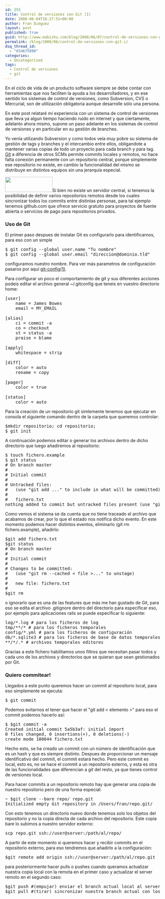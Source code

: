 ```yaml
---
id: 255
title: Control de versiones con Git (I)
date: 2008-06-04T16:27:51+00:00
author: Fran Diéguez
layout: post
published: true
guid: http://www.mabishu.com/blog/2008/06/07/control-de-versiones-con-git-i
permalink: /blog/2008/06/control-de-versiones-con-git-i/
dsq_thread_id:
  - "654675898"
categories:
  - Uncategorized
tags:
  - Control de versiones
  - git
---
```

En el ciclo de vida de un producto software siempre se debe contar con herramientas que nos faciliten la ayuda a los desarrolladores, y en ese sentido los sistemas de control de versiones, como Subversion, CVS o Mercurial, son de utilización obligatoria aunque desarrolle sólo una persona.

En este post relataré mi experiencia con un sistema de control de versiones que lleva ya algun tiempo haciendo ruido en internet y que ciertamente, adelanto ahora mismo, supone un paso adelante en los sistemas de control de versiones y en particular en su gestión de branches.

Yo venía utilizando Subversion y como todos veía muy pobre su sistema de gestión de tags y branches y el intercambio entre ellos, obligandote a mantener varias copias de todo un proyecto para cada branch y para tag.
<a title="Git - version control system" href="http://git.or.cz/">Git</a> a diferencia de otros SCMs permite commits locales y remotos, no hace falta conexión permanente con un repositorio central, porque simplemente ese repositorio no existe, en cambio la funcionalidad del mismo se distribuye en distintos equipos sin una jerarquía especial.

<a href="http://mabishu.com/wp-content/uploads/2008/07/github.png"><img class="size-medium wp-image-153 alignright" title="github" alt="" src="http://mabishu.com/wp-content/uploads/2008/07/github.png" width="154" height="49" /></a>Si bien no existe un servidor central, si tenemos la posibilidad de definir varios repositorios remotos desde los cuales sincronizar todos los commits entre distintas personas, para tal ejemplo tenemos github.com que ofrece servicio gratuito para proyectos de fuente abierta o servicios de pago para repositorios privados.<!--more-->
<h3>Uso de Git</h3>
El primer paso despues de instalar Git es configurarlo para identificarnos, para eso con un simple
<pre>$ git config --global user.name "Tu nombre"
$ git config --global user.email "direccion@dominio.tld"</pre>
configuramos nuestro nombre. Para ver más parametros de configuración pasaros por aquí <a title="git-config(1)" href="http://www.kernel.org/pub/software/scm/git/docs/git-config.html">git-config(1)</a>.

Para configurar un poco el comportamiento de git y sus diferentes acciones podeis editar el archivo general ~/.gitconfig que teneis en vuestro directorio home:
<pre lang="bash">[user]
    name = James Bowes
    email = MY_EMAIL

[alias]
    ci = commit -a
    co = checkout
    st = status -a
    praise = blame

[apply]
    whitespace = strip

[diff]
    color = auto
    rename = copy

[pager]
    color = true

[status]
    color = auto</pre>
Para la creación de un repositorio git simlemente tenemos que ejecutar en consola el siguiente comando dentro de la carpeta que queremos controlar:
<pre lang="bash">$mkdir repositorio; cd repositorio;
$ git init</pre>
<!--more-->

A continuación podemos editar o generar los archivos dentro de dicho directorio que luego añadiremos al repositorio:
<pre>$ touch fichero.example
$ git status
# On branch master
#
# Initial commit
#
# Untracked files:
#   (use "git add ..." to include in what will be committed)
#
#	fichero.txt
nothing added to commit but untracked files present (use "git add" to track)</pre>
Como vemos el sistema se da cuenta que no tiene traceado el archivo que acabamos de crear, por lo que el estado nos notifica dicho evento. En este momento podemos hacer distintos eventos, eliminarlo (git rm fichero.example), añadirlo:
<pre>$git add fichero.txt
$git status
# On branch master
#
# Initial commit
#
# Changes to be committed:
#   (use "git rm --cached &lt; file &gt;..." to unstage)
#
#	new file: fichero.txt
#
$git rm</pre>
o ignorarlo que es una de las features que más me han gustado de Git, para eso se edita el archivo .gitignore dentro del directorio para especificar eso, por ejemplo para aplicaciones rails se puede especificar lo siguiente:
<pre lang="bash">log/*.log # para los ficheros de log
tmp/**/* # para los ficheros temporales
config/*.yml # para los ficheros de configuración
db/*.sqlite3 # para los ficheros de base de datos temporales
**/*/.* # archivos temporales editores</pre>
Gracias a este fichero habilitamos unos filtros que necesitan pasar todos y cada uno de los archivos y directorios que se quieran que sean gestionados por Git.
<h3>Quiero commitear!</h3>
Llegados a este punto queremos hacer un commit al repositorio local, para eso simplemente se ejecuta:
<pre>$ git commit</pre>
Podemos evitarnos el tener que hacer el "git add &lt; elemento &gt;" para eso el commit podemos hacerlo así:
<pre>$ $git commit -a
Created initial commit 5a5b3af: initial import
0 files changed, 0 insertions(+), 0 deletions(-)
create mode 100644 fichero.txt</pre>
Hecho esto, se ha creado un commit con un número de identificación que es un hash y que es siempre distinto. Despues de proporcionar un mensaje identificativo del commit, el commit estará hecho.
Pero este commit es local, esto es, no se hace el commit a un repositorio externo, y esta es otra de las funcionalidades que diferencian a git del resto, ya que tienes control de versiones local.

Para hacer commits a un repositorio remoto hay que generar una copia de nuestro repositorio pero de una forma especial:
<pre>~ $git clone --bare repo/ repo.git
Initialized empty Git repository in /Users/fran/repo.git/</pre>
Con esto tenemos un directorio nuevo donde tenemos solo los objetos del repositorio y no la copia directa de cada archivo del repositorio. Este copia bare lo subimos a nuestro servidor externo:
<pre>scp repo.git ssh://user@server:/path/al/repo/</pre>
A partir de este momento si queremos hacer y recibir commits en el repositorio externo, para eso tendremos que añadirlo a la configuración:
<pre>$git remote add origin ssh://user@server:/path/al/repo.git</pre>
para posteriormente hacer pulls o pushes cuando queramos actualizar nuestra copia local con la remota en el primer caso y actualizar el server remoto en el segundo caso:
<pre>$git push #(empujar) enviar el branch actual local al server remoto
$git pull #(tirar) sincronizar nuestra branch actual con los cambios del server remoto</pre>